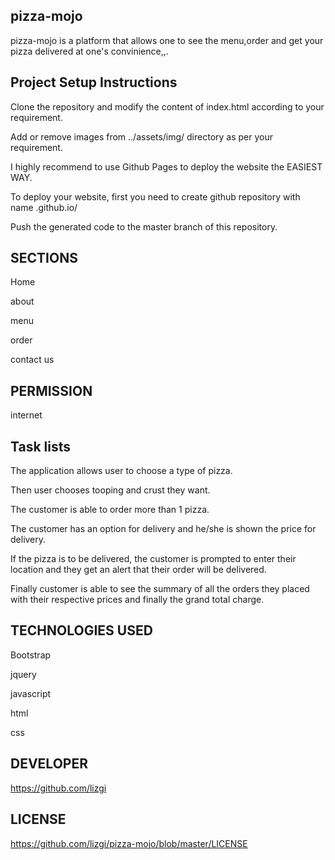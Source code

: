 ## pizza-mojo
  pizza-mojo is a platform that allows one to see the menu,order and get your pizza delivered at one's convinience,,.

## Project Setup Instructions
  Clone the repository and modify the content of index.html according to your requirement.
  
  Add or remove images from ../assets/img/ directory as per your requirement.
  
  I highly recommend to use Github Pages to deploy the website the EASIEST WAY.
  
  To deploy your website, first you need to create github repository with name .github.io/
  
  Push the generated code to the master branch of this repository.

## SECTIONS
Home

about

menu

order

contact us

## PERMISSION
internet

## Task lists
The application allows user to choose a type of pizza.

Then user chooses tooping and crust they want.

The customer is able to order more than 1 pizza.

The customer has an option for delivery and he/she is shown the price for delivery.

If the pizza is to be delivered, the customer is prompted to enter their location and they get an alert that their order will be delivered. 

Finally customer is able to see the summary of all the orders they placed with their respective prices and finally the grand total charge.

## TECHNOLOGIES USED
Bootstrap

jquery

javascript

html

css

## DEVELOPER
https://github.com/lizgi

## LICENSE
https://github.com/lizgi/pizza-mojo/blob/master/LICENSE
